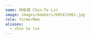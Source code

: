 ```yaml
---
name: 林晉德 Chin-Te Lin 
image: images/members/605415061.jpg 
role: formerMem
aliases:
  - chin te lin
---
```

